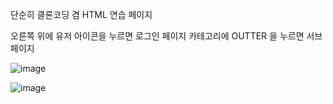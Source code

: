 단순히 클론코딩 겸 HTML 연습 페이지 

오른쪽 위에 유저 아이콘을 누르면 로그인 페이지
카테고리에 OUTTER 을 누르면 서브페이지 

![image](https://github.com/user-attachments/assets/016a1b44-ca2f-4835-bbf5-9071c81e160e)

![image](https://github.com/user-attachments/assets/7cd59f7b-4bf9-44cc-8a39-d5fe59c979d4)

